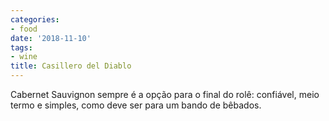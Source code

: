 ```yaml
---
categories:
- food
date: '2018-11-10'
tags:
- wine
title: Casillero del Diablo
---
```


Cabernet Sauvignon sempre é a opção para o final do rolê: confiável, meio termo e simples, como deve ser para um bando de bêbados.